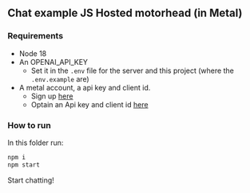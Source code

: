 ## Chat example JS Hosted motorhead (in Metal)

### Requirements
- Node 18
- An OPENAI_API_KEY
    - Set it in the `.env` file for the server and this project (where the `.env.example` are)
- A metal account, a api key and client id.
    - Sign up [here](https://getmetal.io/)
    - Optain an Api key and client id [here](https://app.getmetal.io/settings/organization)

### How to run

In this folder run:
```bash
npm i
npm start
```

Start chatting!

